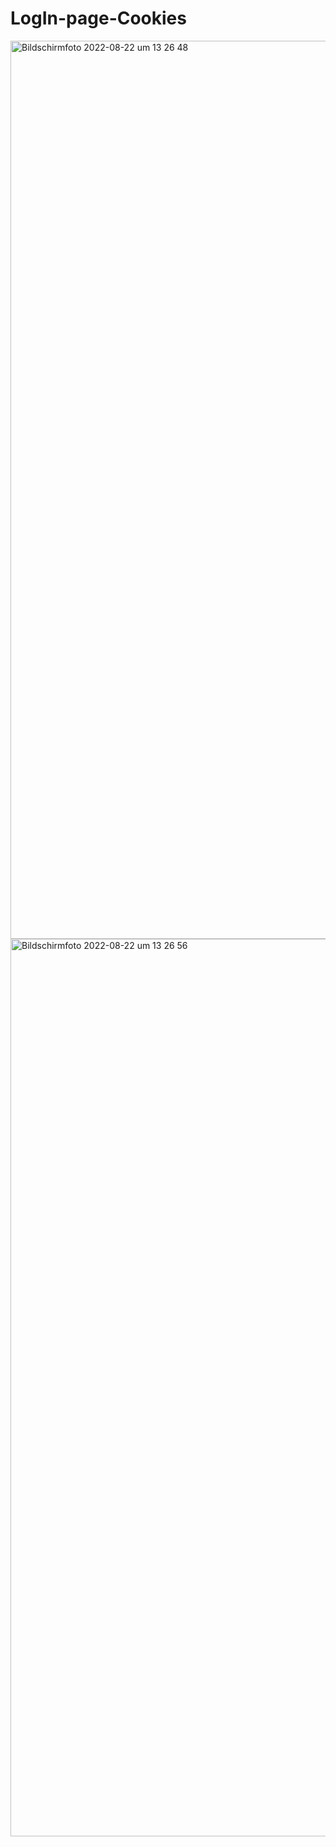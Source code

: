 # LogIn-page-Cookies
<img width="1437" alt="Bildschirmfoto 2022-08-22 um 13 26 48" src="https://user-images.githubusercontent.com/103680253/185911254-663aee8b-d4c1-4087-ad48-31496acff3b7.png">
<img width="1436" alt="Bildschirmfoto 2022-08-22 um 13 26 56" src="https://user-images.githubusercontent.com/103680253/185911261-00822d74-3e8b-4e98-9e1c-0ac0591c51a6.png">
